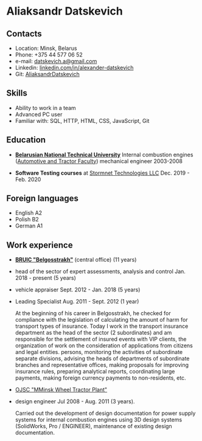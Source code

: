# Aliaksandr Datskevich

## Contacts

* Location: Minsk, Belarus
* Phone: +375 44 577 06 52
* e-mail: datskevich.a@gmail.com
* Linkedin: [linkedin.com/in/alexander-datskevich](https://www.linkedin.com/in/alexander-datskevich/)
* Git: [AliaksandrDatskevich](https://github.com/AliaksandrDatskevich)

## Skills

* Ability to work in a team
* Advanced PC user
* Familiar with: SQL, HTTP, HTML, CSS, JavaScript, Git

## Education

* [**Belarusian National Technical University**](https://bntu.by/en)
Internal combustion engines ([Automotive and Tractor Faculty](https://bntu.by/en/faculties/atf))
mechanical engineer
2003-2008

* **Software Testing courses** at [Stormnet Technologies LLC](https://www.it-courses.by/courses/testirovanie-po/)
Dec. 2019 - Feb. 2020

## Foreign languages

* English A2
* Polish B2
* German A1

## Work experience

* [**BRUIC "Belgosstrakh"**](https://bgs.by/en/) (central office) (11 years)
 + head of the sector of expert assessments, analysis and control
   Jan. 2018 - present (5 years)
 + vehicle appraiser
 Sept. 2012 - Jan. 2018 (5 years)
 + Leading Specialist
Aug. 2011 - Sept. 2012 (1 year)

   At the beginning of his career in Belgosstrakh, he checked for compliance with the legislation of calculating the amount of harm for transport types of insurance. Today I work in the transport insurance department as the head of the sector (2 subordinates) and am responsible for the settlement of insured events with VIP clients, the organization of work on the consideration of applications from citizens and legal entities. persons, monitoring the activities of subordinate separate divisions, advising the heads of departments of subordinate branches and representative offices, making proposals for improving insurance rules, preparing analytical reports, coordinating large payments, making foreign currency payments to non-residents, etc.

* [OJSC "MMinsk Wheel Tractor Plant"](https://www.mzkt.by/en/)
 + design engineer
Jul 2008 - Aug. 2011 (3 years).

   Carried out the development of design documentation for power supply systems for internal combustion engines using 3D design systems (SolidWorks, Pro / ENGINEER), maintenance of existing design documentation.